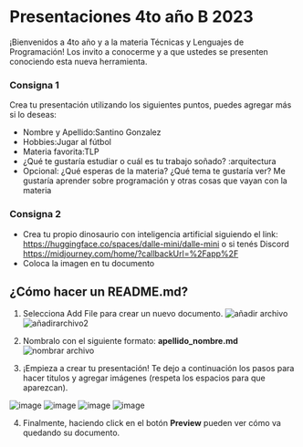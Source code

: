 # Presentaciones 4to año B 2023

¡Bienvenidos a 4to año y a la materia Técnicas y Lenguajes de Programación! Los invito a conocerme y a que ustedes se presenten conociendo esta nueva herramienta.

### Consigna 1
Crea tu presentación utilizando los siguientes puntos, puedes agregar más si lo deseas:  
* Nombre y Apellido:Santino Gonzalez 
* Hobbies:Jugar al fútbol 
* Materia favorita:TLP
* ¿Qué te gustaría estudiar o cuál es tu trabajo soñado?
  :arquitectura 
* Opcional: ¿Qué esperas de la materia? ¿Qué tema te gustaría ver?
  Me gustaría aprender sobre programación y otras cosas que vayan con la materia
### Consigna 2

* Crea tu propio dinosaurio con inteligencia artificial siguiendo el link: https://huggingface.co/spaces/dalle-mini/dalle-mini o si tenés Discord https://midjourney.com/home/?callbackUrl=%2Fapp%2F
* Coloca la imagen en tu documento

## ¿Cómo hacer un README.md? 

1. Selecciona Add File para crear un nuevo documento.
![añadir archivo](https://user-images.githubusercontent.com/42304259/218461055-efd8e086-77f1-4dd5-9508-8398a60ab009.png)
![añadirarchivo2](https://user-images.githubusercontent.com/42304259/218461409-9cb05993-be62-470b-8dce-ec8e692ae85d.png)

2. Nombralo con el siguiente formato: **apellido_nombre.md**
![nombrar archivo ](https://user-images.githubusercontent.com/42304259/218461726-0859b417-e37c-4063-8305-ed3c1e246b59.png)

3. ¡Empieza a crear tu presentación! Te dejo a continuación los pasos para hacer titulos y agregar imágenes (respeta los espacios para que aparezcan). 

![image](https://user-images.githubusercontent.com/42304259/218473952-e5a1cd55-4cfa-40f8-bc62-8dde4c4b9e55.png)
![image](https://user-images.githubusercontent.com/42304259/218474085-29cb2c40-0145-4af1-98f5-2f4f3ec8b498.png)
![image](https://user-images.githubusercontent.com/42304259/218474163-f59b269d-e1a0-4408-9365-34b864e0e3f0.png)
![image](https://user-images.githubusercontent.com/42304259/218474484-e443130d-8e8b-41e4-b766-9faa9e8382fb.png)

4. Finalmente, haciendo click en el botón **Preview** pueden ver cómo va quedando su documento.  


